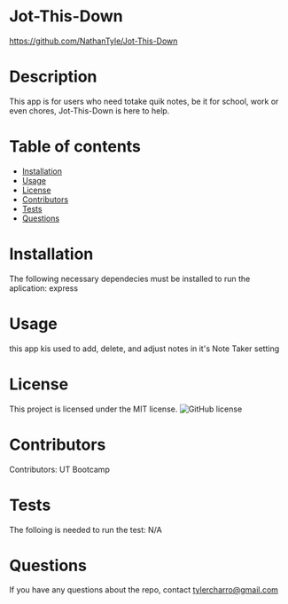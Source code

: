 # Jot-This-Down
  https://github.com/NathanTyle/Jot-This-Down
  # Description
  This app is for users who need totake quik notes, be it for school, work or even chores, Jot-This-Down is here to help.
  # Table of contents
  * [Installation](#installation)
  * [Usage](#usage)
  * [License](#license)
  * [Contributors](#contributors)
  * [Tests](#tests)
  * [Questions](#questions)
  # Installation
  The following necessary dependecies must be installed to run the aplication: express
  # Usage
  this app kis used to add, delete, and adjust notes in it's Note Taker setting
  # License
  This project is licensed under the MIT license.
  ![GitHub license](https://img.shields.io/badge/license-MIT-blue.svg)
  # Contributors
  Contributors: UT Bootcamp 
  # Tests
  The folloing is needed to run the test: N/A 
  # Questions
  If you have any questions about the repo, contact tylercharro@gmail.com
